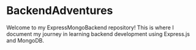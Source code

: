 # BackendAdventures
Welcome to my ExpressMongoBackend repository! This is where I document my journey in learning backend development using Express.js and MongoDB.
